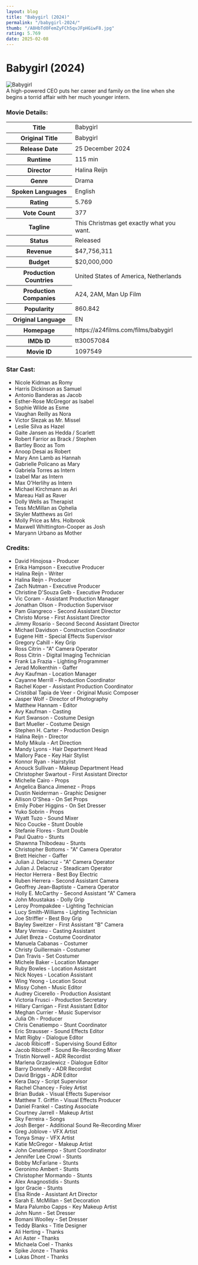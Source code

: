 ```yaml
---
layout: blog
title: "Babygirl (2024)"
permalink: "/babygirl-2024/"
thumb: "/A8HbTd0FemZyFCh5qvJFpHGiwF8.jpg"
rating: 5.769
date: 2025-02-08
---
```

<h1 class="title">Babygirl (2024)</h1><div class="poster"><img src="{{ site.imglink }}/A8HbTd0FemZyFCh5qvJFpHGiwF8.jpg" alt="Babygirl" class="img-fluid rounded"/></div><div class="plot">A high-powered CEO puts her career and family on the line when she begins a torrid affair with her much younger intern.</div><h3>Movie Details:</h3><table class="table table-bordered details"><tr><th>Title</th><td>Babygirl</td></tr><tr><th>Original Title</th><td>Babygirl</td></tr><tr><th>Release Date</th><td>25 December 2024</td></tr><tr><th>Runtime</th><td>115 min</td></tr><tr><th>Director</th><td>Halina Reijn</td></tr><tr><th>Genre</th><td>Drama</td></tr><tr><th>Spoken Languages</th><td>English</td></tr><tr><th>Rating</th><td>5.769</td></tr><tr><th>Vote Count</th><td>377</td></tr><tr><th>Tagline</th><td>This Christmas get exactly what you want.</td></tr><tr><th>Status</th><td>Released</td></tr><tr><th>Revenue</th><td>$47,756,311</td></tr><tr><th>Budget</th><td>$20,000,000</td></tr><tr><th>Production Countries</th><td>United States of America, Netherlands</td></tr><tr><th>Production Companies</th><td>A24, 2AM, Man Up Film</td></tr><tr><th>Popularity</th><td>860.842</td></tr><tr><th>Original Language</th><td>EN</td></tr><tr><th>Homepage</th><td> https://a24films.com/films/babygirl  </td></tr><tr><th>IMDb ID</th><td>tt30057084</td></tr><tr><th>Movie ID</th><td>1097549</td></tr></table><h3>Star Cast:</h3><ul class="list-group cast"><li>Nicole Kidman as Romy</li><li>Harris Dickinson as Samuel</li><li>Antonio Banderas as Jacob</li><li>Esther-Rose McGregor as Isabel</li><li>Sophie Wilde as Esme</li><li>Vaughan Reilly as Nora</li><li>Victor Slezak as Mr. Missel</li><li>Leslie Silva as Hazel</li><li>Gaite Jansen as Hedda / Scarlett</li><li>Robert Farrior as Brack / Stephen</li><li>Bartley Booz as Tom</li><li>Anoop Desai as Robert</li><li>Mary Ann Lamb as Hannah</li><li>Gabrielle Policano as Mary</li><li>Gabriela Torres as Intern</li><li>Izabel Mar as Intern</li><li>Max O'Herlihy as Intern</li><li>Michael Kirchmann as Ari</li><li>Mareau Hall as Raver</li><li>Dolly Wells as Therapist</li><li>Tess McMillan as Ophelia</li><li>Skyler Matthews as Girl</li><li>Molly Price as Mrs. Holbrook</li><li>Maxwell Whittington-Cooper as Josh</li><li>Maryann Urbano as Mother</li></ul><h3>Credits:</h3><ul class="list-group crew"><li>David Hinojosa - Producer</li><li>Erika Hampson - Executive Producer</li><li>Halina Reijn - Writer</li><li>Halina Reijn - Producer</li><li>Zach Nutman - Executive Producer</li><li>Christine D'Souza Gelb - Executive Producer</li><li>Vic Coram - Assistant Production Manager</li><li>Jonathan Olson - Production Supervisor</li><li>Pam Giangreco - Second Assistant Director</li><li>Christo Morse - First Assistant Director</li><li>Jimmy Rosario - Second Second Assistant Director</li><li>Michael Davidson - Construction Coordinator</li><li>Eugene Hitt - Special Effects Supervisor</li><li>Gregory Cahill - Key Grip</li><li>Ross Citrin - "A" Camera Operator</li><li>Ross Citrin - Digital Imaging Technician</li><li>Frank La Frazia - Lighting Programmer</li><li>Jerad Molkenthin - Gaffer</li><li>Avy Kaufman - Location Manager</li><li>Cayanne Merrill - Production Coordinator</li><li>Rachel Koper - Assistant Production Coordinator</li><li>Cristóbal Tapia de Veer - Original Music Composer</li><li>Jasper Wolf - Director of Photography</li><li>Matthew Hannam - Editor</li><li>Avy Kaufman - Casting</li><li>Kurt Swanson - Costume Design</li><li>Bart Mueller - Costume Design</li><li>Stephen H. Carter - Production Design</li><li>Halina Reijn - Director</li><li>Molly Mikula - Art Direction</li><li>Mandy Lyons - Hair Department Head</li><li>Mallory Pace - Key Hair Stylist</li><li>Konnor Ryan - Hairstylist</li><li>Anouck Sullivan - Makeup Department Head</li><li>Christopher Swartout - First Assistant Director</li><li>Michelle Cairo - Props</li><li>Angelica Bianca Jimenez - Props</li><li>Dustin Neiderman - Graphic Designer</li><li>Allison O'Shea - On Set Props</li><li>Emily Pober Higgins - On Set Dresser</li><li>Yuko Sobrin - Props</li><li>Wyatt Tuzo - Sound Mixer</li><li>Nico Coucke - Stunt Double</li><li>Stefanie Flores - Stunt Double</li><li>Paul Quatro - Stunts</li><li>Shawnna Thibodeau - Stunts</li><li>Christopher Bottoms - "A" Camera Operator</li><li>Brett Heicher - Gaffer</li><li>Julian J. Delacruz - "A" Camera Operator</li><li>Julian J. Delacruz - Steadicam Operator</li><li>Hector Herrera - Best Boy Electric</li><li>Ruben Herrera - Second Assistant Camera</li><li>Geoffrey Jean-Baptiste - Camera Operator</li><li>Holly E. McCarthy - Second Assistant "A" Camera</li><li>John Moustakas - Dolly Grip</li><li>Leroy Prompakdee - Lighting Technician</li><li>Lucy Smith-Williams - Lighting Technician</li><li>Joe Striffler - Best Boy Grip</li><li>Bayley Sweitzer - First Assistant "B" Camera</li><li>Mary Vernieu - Casting Assistant</li><li>Juliet Breza - Costume Coordinator</li><li>Manuela Cabanas - Costumer</li><li>Christy Guillermain - Costumer</li><li>Dan Travis - Set Costumer</li><li>Michele Baker - Location Manager</li><li>Ruby Bowles - Location Assistant</li><li>Nick Noyes - Location Assistant</li><li>Wing Yeong - Location Scout</li><li>Missy Cohen - Music Editor</li><li>Audrey Cicerello - Production Assistant</li><li>Victoria Frusci - Production Secretary</li><li>Hillary Carrigan - First Assistant Editor</li><li>Meghan Currier - Music Supervisor</li><li>Julia Oh - Producer</li><li>Chris Cenatiempo - Stunt Coordinator</li><li>Eric Strausser - Sound Effects Editor</li><li>Matt Rigby - Dialogue Editor</li><li>Jacob Ribicoff - Supervising Sound Editor</li><li>Jacob Ribicoff - Sound Re-Recording Mixer</li><li>Tristin Norwell - ADR Recordist</li><li>Marlena Grzaslewicz - Dialogue Editor</li><li>Barry Donnelly - ADR Recordist</li><li>David Briggs - ADR Editor</li><li>Kera Dacy - Script Supervisor</li><li>Rachel Chancey - Foley Artist</li><li>Brian Budak - Visual Effects Supervisor</li><li>Matthew T. Griffin - Visual Effects Producer</li><li>Daniel Frankel - Casting Associate</li><li>Courtney Jarrell - Makeup Artist</li><li>Sky Ferreira - Songs</li><li>Josh Berger - Additional Sound Re-Recording Mixer</li><li>Greg Joblove - VFX Artist</li><li>Tonya Smay - VFX Artist</li><li>Katie McGregor - Makeup Artist</li><li>John Cenatiempo - Stunt Coordinator</li><li>Jennifer Lee Crowl - Stunts</li><li>Bobby McFarlane - Stunts</li><li>Geronimo Ambert - Stunts</li><li>Christopher Mormando - Stunts</li><li>Alex Anagnostidis - Stunts</li><li>Igor Gracie - Stunts</li><li>Elsa Rinde - Assistant Art Director</li><li>Sarah E. McMillan - Set Decoration</li><li>Mara Palumbo Capps - Key Makeup Artist</li><li>John Nunn - Set Dresser</li><li>Bomani Woolley - Set Dresser</li><li>Teddy Blanks - Title Designer</li><li>Ali Herting - Thanks</li><li>Ari Aster - Thanks</li><li>Michaela Coel - Thanks</li><li>Spike Jonze - Thanks</li><li>Lukas Dhont - Thanks</li></ul>